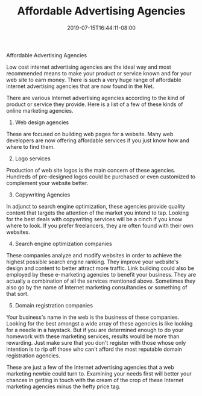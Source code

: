 ﻿---
title: "Affordable Advertising Agencies"
date: 2019-07-15T16:44:11-08:00
description: "25 articles marketing Tips for Web Success"
featured_image: "/images/25 articles marketing.jpg"
tags: ["25 articles marketing"]
---

Affordable Advertising Agencies 

Low cost internet advertising agencies are the ideal way and most recommended means to make your product or service known and for your web site to earn money. There is such a very huge range of affordable internet advertising agencies that are now found in the Net. 

There are various Internet advertising agencies according to the kind of product or service they provide. Here is a list of a few of these kinds of online marketing agencies.

1. Web design agencies

These are focused on building web pages for a website. Many web developers are now offering affordable services if you just know how and where to find them. 

2. Logo services

Production of web site logos is the main concern of these agencies. Hundreds of pre-designed logos could be purchased or even customized to complement your website better. 

3. Copywriting Agencies

In adjunct to search engine optimization, these agencies provide quality content that targets the attention of the market you intend to tap. Looking for the best deals with copywriting services will be a cinch if you know where to look. If you prefer freelancers, they are often found with their own websites.

4. Search engine optimization companies

These companies analyze and modify websites in order to achieve the highest possible search engine ranking. They improve your website's design and content to better attract more traffic. Link building could also be employed by these e-marketing agencies to benefit your business. They are actually a combination of all the services mentioned above. Sometimes they also go by the name of Internet marketing consultancies or something of that sort.

5. Domain registration companies

Your business's name in the web is the business of these companies. Looking for the best amongst a wide array of these agencies is like looking for a needle in a haystack. But if you are determined enough to do your homework with these marketing services, results would be more than rewarding. Just make sure that you don't register with those whose only intention is to rip off those who can't afford the most reputable domain registration agencies.

These are just a few of the Internet advertising agencies that a web marketing newbie could turn to. Examining your needs first will better your chances in getting in touch with the cream of the crop of these Internet marketing agencies minus the hefty price tag.


